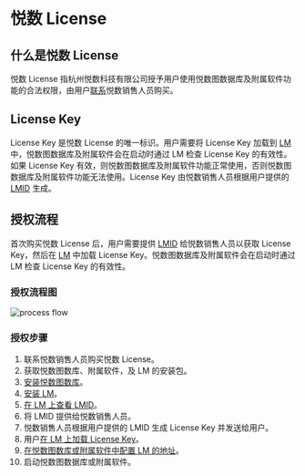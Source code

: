 # 悦数 License

## 什么是悦数 License

悦数 License 指杭州悦数科技有限公司授予用户使用悦数图数据库及附属软件功能的合法权限，由用户[联系](https://www.yueshu.com.cn/contact)悦数销售人员购买。

## License Key

License Key 是悦数 License 的唯一标识。用户需要将 License Key 加载到 [LM](2.license-management-suite/3.license-manager.md) 中，悦数图数据库及附属软件会在启动时通过 LM 检查 License Key 的有效性。如果 License Key 有效，则悦数图数据库及附属软件功能正常使用，否则悦数图数据库及附属软件功能无法使用。License Key 由悦数销售人员根据用户提供的 [LMID](2.license-management-suite/3.license-manager.md) 生成。

<!-- 等LC上线后，开放以下内容
### License Key 类型

License Key 分为在线 License Key 和离线 License Key。

- **在线 License Key**
  用户将其输入至 LM 中后，LM 可以每 1~2 小时获取最新的 License 信息。

- **离线 License Key**
  相比离线 License Key，用户将其输入至 LM 中后，LM 获取的是固定的 License 信息。如果更新了 License 信息，需重新获取离线授权码。

用户可以根据 LM 是否能够访问互联网而选择在线或离线 License Key。

- 当 LM 可以访问互联网时，可选在线或离线 License Key，建议使用在线 License Key。
- 当 LM 无法访问互联网时，需选择离线 License Key。 -->


<!-- 在 [LC](https://license.vesoft-inc.com/account/sign-in?redirect=/licenses) 上可查看 License 信息，包括 License 的有效期、节点数、License Key 等。 -->

<!-- 国内暂时不透出资源费用

## License 资源费用

目前，支持购买节点类型的资源，即用户可以根据自己的业务需求，购买所需的节点数，包括查询和存储节点。License 的购买时长可以选择 1 个月或者 1 年。

具体的费用如下表所示：

| 资源/个 | 1 个月 | 1 年 |
| :--- | :--- | :--- |
| 查询节点| 9800 RMB | 117600 RMB |
| 存储节点 | 19600 RMB | 235200 RMB |

购买 License 后，用户可同时获得悦数图数据库附属软件悦数图探索（ Explorer）、悦数运维监控（Dashboard）、悦数图计算（Analytics）的使用权，但需要自行在这些软件上配置 [LM](2.license-management-suite/3.license-manager.md)。 -->

## 授权流程

首次购买悦数 License 后，用户需要提供 [LMID](2.license-management-suite/3.license-manager.md#license) 给悦数销售人员以获取 License Key，然后在 [LM](2.license-management-suite/3.license-manager.md) 中加载 License Key。悦数图数据库及附属软件会在启动时通过 LM 检查 License Key 的有效性。

### 授权流程图

![process flow](https://docs-cdn.nebula-graph.com.cn/figures/licensingupdate_2023-06-06_10-17-30_cn.png)

<!-- ### 在云市场平台购买 License 的授权流程

1. 在 AWS Marketplace 的 [NebulaGraph Enterprise (by Node)](https://aws.amazon.com/marketplace/pp/prodview-kvpxjh5b4dfno?sr=0-2&ref_=beagle&applicationId=AWSMPContessa) 服务上签订合同以购买悦数 License。
2. 注册 [LC](https://license.vesoft-inc.com/account/sign-in?redirect=/licenses) 账号并登录。
3. 在 [LM 上查看 LMID](2.license-management-suite/3.license-manager.md)。
4. 在 [LC 上绑定 LMID](2.license-management-suite/2.license-center.md) 并[获取 License Key](4.generate-and-load-license-key.md)。
5. 在 [LM 上加载 License Key](4.generate-and-load-license-key.md)。
6. 在悦数图数库或附属软件中[配置 LM 的地址](2.license-management-suite/3.license-manager.md)。
7. 启动悦数图数据库或附属软件。 -->

<!-- ### 联系悦数销售人员购买 License 的授权流程 -->
### 授权步骤

1. 联系悦数销售人员购买悦数 License。
2. 获取悦数图数库、附属软件，及 LM 的安装包。
3. [安装悦数图数库](../4.deployment-and-installation/2.compile-and-install-nebula-graph/2.install-nebula-graph-by-rpm-or-deb.md)。
4. [安装 LM](2.license-management-suite/3.license-manager.md#lm)。
5. [在 LM 上查看 LMID](2.license-management-suite/3.license-manager.md#license)。
6. 将 LMID 提供给悦数销售人员。
7. 悦数销售人员根据用户提供的 LMID 生成 License Key 并发送给用户。
8. 用户[在 LM 上加载 License Key](2.license-management-suite/3.license-manager.md#license_key)。
9. [在悦数图数库或附属软件中配置 LM 的地址](2.license-management-suite/3.license-manager.md#lm_2)。
10. 启动悦数图数据库或附属软件。







